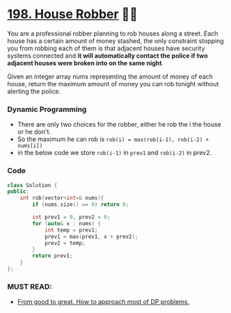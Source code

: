 # [198. House Robber](https://leetcode.com/problems/house-robber/) 🌟🌟

You are a professional robber planning to rob houses along a street. Each house has a certain amount of money stashed, the only constraint stopping you from robbing each of them is that adjacent houses have security systems connected and **it will automatically contact the police if two adjacent houses were broken into on the same night**.

Given an integer array nums representing the amount of money of each house, return the maximum amount of money you can rob tonight without alerting the police.

### Dynamic Programming

-   There are only two choices for the robber, either he rob the i the house or he don't.
-   So the maximum he can rob is `rob(i) = max(rob(i-1), rob(i-2) + nums[i])`
-   in the below code we store `rob(i-1)` in `prev1` and `rob(i-2)` in prev2.

### Code

```cpp
class Solution {
public:
    int rob(vector<int>& nums){
        if (nums.size() == 0) return 0;

        int prev1 = 0, prev2 = 0;
        for (auto& x : nums) {
            int temp = prev1;
            prev1 = max(prev1, x + prev2);
            prev2 = temp;
        }
        return prev1;
    }
};
```

### MUST READ:

-   [From good to great. How to approach most of DP problems.](https://leetcode.com/problems/house-robber/discuss/156523/From-good-to-great.-How-to-approach-most-of-DP-problems.)
